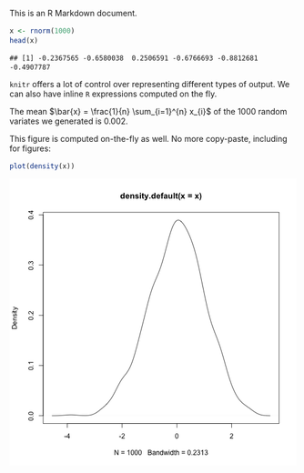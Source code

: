This is an R Markdown document.


```r
x <- rnorm(1000)
head(x)
```

```
## [1] -0.2367565 -0.6580038  0.2506591 -0.6766693 -0.8812681 -0.4907787
```

`knitr` offers a lot of control over representing different
types of output. We can also have inline `R` expressions
computed on the fly.

The mean $\bar{x} = \frac{1}{n} \sum_{i=1}^{n} x_{i}$ of the
1000 random variates we generated is
0.002.

This figure is computed on-the-fly as well. No more
copy-paste, including for figures:


```r
plot(density(x))
```

![plot of chunk sec_4](figure/sec_4-1.png)
